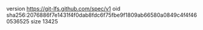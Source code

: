 version https://git-lfs.github.com/spec/v1
oid sha256:2076886f7e1431f4f0dab8fdc6f75fbe9f1809ab66580a0849c4f4f460536525
size 13425
